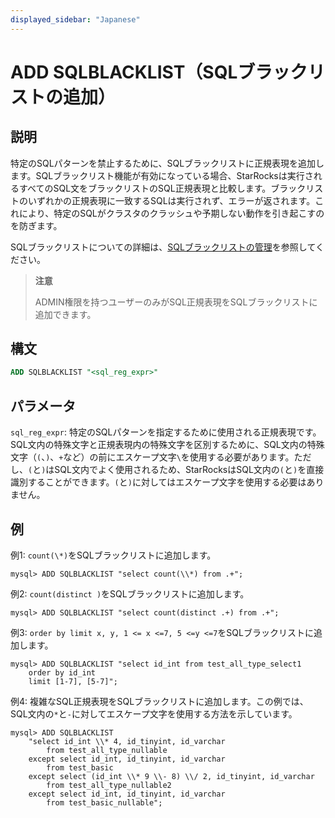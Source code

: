 ```yaml
---
displayed_sidebar: "Japanese"
---
```


# ADD SQLBLACKLIST（SQLブラックリストの追加）

## 説明

特定のSQLパターンを禁止するために、SQLブラックリストに正規表現を追加します。SQLブラックリスト機能が有効になっている場合、StarRocksは実行されるすべてのSQL文をブラックリストのSQL正規表現と比較します。ブラックリストのいずれかの正規表現に一致するSQLは実行されず、エラーが返されます。これにより、特定のSQLがクラスタのクラッシュや予期しない動作を引き起こすのを防ぎます。

SQLブラックリストについての詳細は、[SQLブラックリストの管理](../../../administration/Blacklist.md)を参照してください。

> **注意**
>
> ADMIN権限を持つユーザーのみがSQL正規表現をSQLブラックリストに追加できます。

## 構文

```SQL
ADD SQLBLACKLIST "<sql_reg_expr>"
```

## パラメータ

`sql_reg_expr`: 特定のSQLパターンを指定するために使用される正規表現です。SQL文内の特殊文字と正規表現内の特殊文字を区別するために、SQL文内の特殊文字（`(`、`)`、`+`など）の前にエスケープ文字`\`を使用する必要があります。ただし、`(`と`)`はSQL文内でよく使用されるため、StarRocksはSQL文内の`(`と`)`を直接識別することができます。`(`と`)`に対してはエスケープ文字を使用する必要はありません。

## 例

例1: `count(\*)`をSQLブラックリストに追加します。

```Plain
mysql> ADD SQLBLACKLIST "select count(\\*) from .+";
```

例2: `count(distinct )`をSQLブラックリストに追加します。

```Plain
mysql> ADD SQLBLACKLIST "select count(distinct .+) from .+";
```

例3: `order by limit x, y, 1 <= x <=7, 5 <=y <=7`をSQLブラックリストに追加します。

```Plain
mysql> ADD SQLBLACKLIST "select id_int from test_all_type_select1 
    order by id_int 
    limit [1-7], [5-7]";
```

例4: 複雑なSQL正規表現をSQLブラックリストに追加します。この例では、SQL文内の`*`と`-`に対してエスケープ文字を使用する方法を示しています。

```Plain
mysql> ADD SQLBLACKLIST 
    "select id_int \\* 4, id_tinyint, id_varchar 
        from test_all_type_nullable 
    except select id_int, id_tinyint, id_varchar 
        from test_basic 
    except select (id_int \\* 9 \\- 8) \\/ 2, id_tinyint, id_varchar 
        from test_all_type_nullable2 
    except select id_int, id_tinyint, id_varchar 
        from test_basic_nullable";
```
